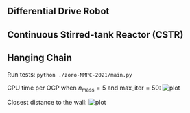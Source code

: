 ## Differential Drive Robot



## Continuous Stirred-tank Reactor (CSTR)


## Hanging Chain

Run tests:
```python ./zoro-NMPC-2021/main.py```

CPU time per OCP when $n_\mathrm{mass} = 5$ and $\mathrm{max\_iter} = 50$:
![plot](./figures/timings_nm5.png)

Closest distance to the wall:
![plot](./figures/constraint_violation_nmass_5_seeds_20.png)